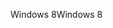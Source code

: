 <span data-ttu-id="03182-101">Windows 8</span><span class="sxs-lookup"><span data-stu-id="03182-101">Windows 8</span></span>